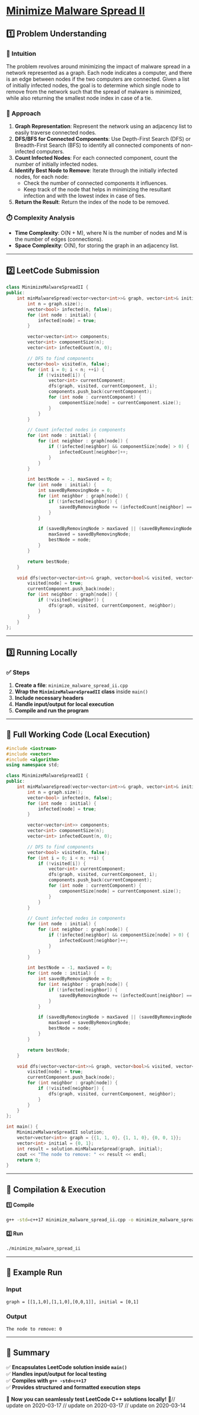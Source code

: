 # **[Minimize Malware Spread II](https://leetcode.com/problems/minimize-malware-spread-ii/description/)**  

## **1️⃣ Problem Understanding**  
### **📌 Intuition**  
The problem revolves around minimizing the impact of malware spread in a network represented as a graph. Each node indicates a computer, and there is an edge between nodes if the two computers are connected. Given a list of initially infected nodes, the goal is to determine which single node to remove from the network such that the spread of malware is minimized, while also returning the smallest node index in case of a tie.

### **🚀 Approach**  
1. **Graph Representation**: Represent the network using an adjacency list to easily traverse connected nodes.  
2. **DFS/BFS for Connected Components**: Use Depth-First Search (DFS) or Breadth-First Search (BFS) to identify all connected components of non-infected computers.
3. **Count Infected Nodes**: For each connected component, count the number of initially infected nodes.
4. **Identify Best Node to Remove**: Iterate through the initially infected nodes, for each node:
   - Check the number of connected components it influences.
   - Keep track of the node that helps in minimizing the resultant infection and with the lowest index in case of ties.
5. **Return the Result**: Return the index of the node to be removed.

### **⏱️ Complexity Analysis**  
- **Time Complexity**: O(N + M), where N is the number of nodes and M is the number of edges (connections).  
- **Space Complexity**: O(N), for storing the graph in an adjacency list.

---  

## **2️⃣ LeetCode Submission**  
```cpp
class MinimizeMalwareSpreadII {
public:
    int minMalwareSpread(vector<vector<int>>& graph, vector<int>& initial) {
        int n = graph.size();
        vector<bool> infected(n, false);
        for (int node : initial) {
            infected[node] = true;
        }

        vector<vector<int>> components;
        vector<int> componentSize(n);
        vector<int> infectedCount(n, 0);

        // DFS to find components
        vector<bool> visited(n, false);
        for (int i = 0; i < n; ++i) {
            if (!visited[i]) {
                vector<int> currentComponent;
                dfs(graph, visited, currentComponent, i);
                components.push_back(currentComponent);
                for (int node : currentComponent) {
                    componentSize[node] = currentComponent.size();
                }
            }
        }

        // Count infected nodes in components
        for (int node : initial) {
            for (int neighbor : graph[node]) {
                if (!infected[neighbor] && componentSize[node] > 0) {
                    infectedCount[neighbor]++;
                }
            }
        }

        int bestNode = -1, maxSaved = 0;
        for (int node : initial) {
            int savedByRemovingNode = 0;
            for (int neighbor : graph[node]) {
                if (!infected[neighbor]) {
                    savedByRemovingNode += (infectedCount[neighbor] == 1);
                }
            }

            if (savedByRemovingNode > maxSaved || (savedByRemovingNode == maxSaved && (bestNode == -1 || node < bestNode))) {
                maxSaved = savedByRemovingNode;
                bestNode = node;
            }
        }

        return bestNode;
    }

    void dfs(vector<vector<int>>& graph, vector<bool>& visited, vector<int>& currentComponent, int node) {
        visited[node] = true;
        currentComponent.push_back(node);
        for (int neighbor : graph[node]) {
            if (!visited[neighbor]) {
                dfs(graph, visited, currentComponent, neighbor);
            }
        }
    }
};  
```  

---  

## **3️⃣ Running Locally**  
### **✅ Steps**  
1. **Create a file**: `minimize_malware_spread_ii.cpp`  
2. **Wrap the `MinimizeMalwareSpreadII` class** inside `main()`  
3. **Include necessary headers**  
4. **Handle input/output for local execution**  
5. **Compile and run the program**  

---  

## **📝 Full Working Code (Local Execution)**  
```cpp
#include <iostream>
#include <vector>
#include <algorithm>
using namespace std;

class MinimizeMalwareSpreadII {
public:
    int minMalwareSpread(vector<vector<int>>& graph, vector<int>& initial) {
        int n = graph.size();
        vector<bool> infected(n, false);
        for (int node : initial) {
            infected[node] = true;
        }

        vector<vector<int>> components;
        vector<int> componentSize(n);
        vector<int> infectedCount(n, 0);

        // DFS to find components
        vector<bool> visited(n, false);
        for (int i = 0; i < n; ++i) {
            if (!visited[i]) {
                vector<int> currentComponent;
                dfs(graph, visited, currentComponent, i);
                components.push_back(currentComponent);
                for (int node : currentComponent) {
                    componentSize[node] = currentComponent.size();
                }
            }
        }

        // Count infected nodes in components
        for (int node : initial) {
            for (int neighbor : graph[node]) {
                if (!infected[neighbor] && componentSize[node] > 0) {
                    infectedCount[neighbor]++;
                }
            }
        }

        int bestNode = -1, maxSaved = 0;
        for (int node : initial) {
            int savedByRemovingNode = 0;
            for (int neighbor : graph[node]) {
                if (!infected[neighbor]) {
                    savedByRemovingNode += (infectedCount[neighbor] == 1);
                }
            }

            if (savedByRemovingNode > maxSaved || (savedByRemovingNode == maxSaved && (bestNode == -1 || node < bestNode))) {
                maxSaved = savedByRemovingNode;
                bestNode = node;
            }
        }

        return bestNode;
    }

    void dfs(vector<vector<int>>& graph, vector<bool>& visited, vector<int>& currentComponent, int node) {
        visited[node] = true;
        currentComponent.push_back(node);
        for (int neighbor : graph[node]) {
            if (!visited[neighbor]) {
                dfs(graph, visited, currentComponent, neighbor);
            }
        }
    }
};

int main() {
    MinimizeMalwareSpreadII solution;
    vector<vector<int>> graph = {{1, 1, 0}, {1, 1, 0}, {0, 0, 1}};
    vector<int> initial = {0, 1};
    int result = solution.minMalwareSpread(graph, initial);
    cout << "The node to remove: " << result << endl;
    return 0;
}
```  

---  

## **🔧 Compilation & Execution**  
#### **1️⃣ Compile**  
```bash
g++ -std=c++17 minimize_malware_spread_ii.cpp -o minimize_malware_spread_ii
```  

#### **2️⃣ Run**  
```bash
./minimize_malware_spread_ii
```  

---  

## **🎯 Example Run**  
### **Input**  
```
graph = [[1,1,0],[1,1,0],[0,0,1]], initial = [0,1]
```  
### **Output**  
```
The node to remove: 0
```  

---  

## **📌 Summary**  
✅ **Encapsulates LeetCode solution inside `main()`**  
✅ **Handles input/output for local testing**  
✅ **Compiles with `g++ -std=c++17`**  
✅ **Provides structured and formatted execution steps**  

🚀 **Now you can seamlessly test LeetCode C++ solutions locally!** 🚀// update on 2020-03-17
// update on 2020-03-17
// update on 2020-03-14
